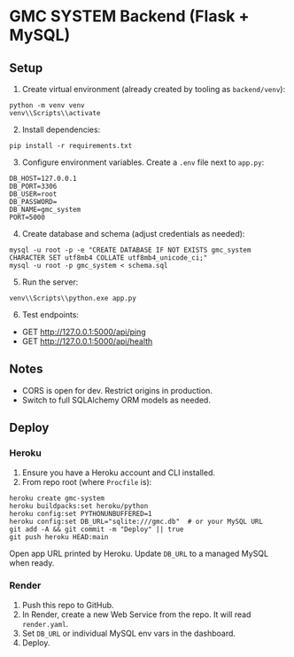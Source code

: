 # GMC SYSTEM Backend (Flask + MySQL)

## Setup

1) Create virtual environment (already created by tooling as `backend/venv`):

```
python -m venv venv
venv\\Scripts\\activate
```

2) Install dependencies:

```
pip install -r requirements.txt
```

3) Configure environment variables. Create a `.env` file next to `app.py`:

```
DB_HOST=127.0.0.1
DB_PORT=3306
DB_USER=root
DB_PASSWORD=
DB_NAME=gmc_system
PORT=5000
```

4) Create database and schema (adjust credentials as needed):

```
mysql -u root -p -e "CREATE DATABASE IF NOT EXISTS gmc_system CHARACTER SET utf8mb4 COLLATE utf8mb4_unicode_ci;"
mysql -u root -p gmc_system < schema.sql
```

5) Run the server:

```
venv\\Scripts\\python.exe app.py
```

6) Test endpoints:

- GET http://127.0.0.1:5000/api/ping
- GET http://127.0.0.1:5000/api/health

## Notes

- CORS is open for dev. Restrict origins in production.
- Switch to full SQLAlchemy ORM models as needed.

## Deploy

### Heroku
1) Ensure you have a Heroku account and CLI installed.
2) From repo root (where `Procfile` is):
```
heroku create gmc-system
heroku buildpacks:set heroku/python
heroku config:set PYTHONUNBUFFERED=1
heroku config:set DB_URL="sqlite:///gmc.db"  # or your MySQL URL
git add -A && git commit -m "Deploy" || true
git push heroku HEAD:main
```
Open app URL printed by Heroku. Update `DB_URL` to a managed MySQL when ready.

### Render
1) Push this repo to GitHub.
2) In Render, create a new Web Service from the repo. It will read `render.yaml`.
3) Set `DB_URL` or individual MySQL env vars in the dashboard.
4) Deploy.

